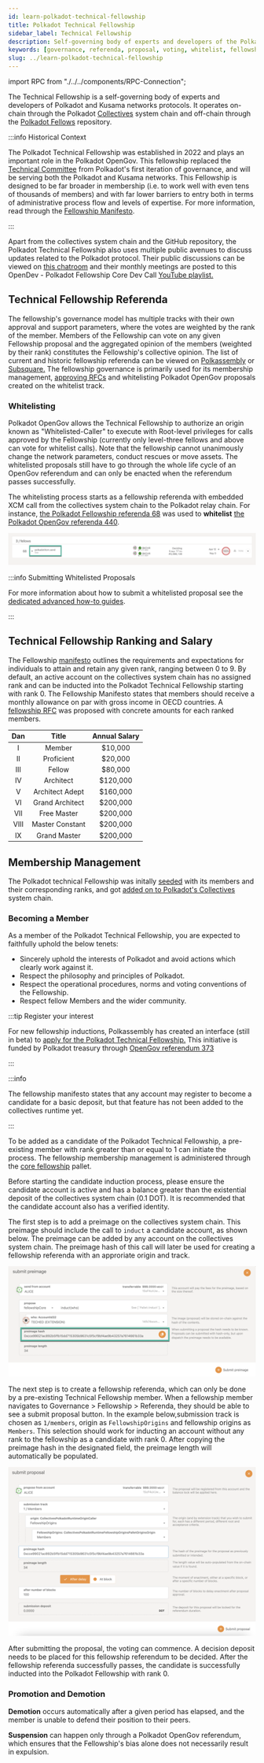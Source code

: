 ```yaml
---
id: learn-polkadot-technical-fellowship
title: Polkadot Technical Fellowship
sidebar_label: Technical Fellowship
description: Self-governing body of experts and developers of the Polkadot protocol.
keywords: [governance, referenda, proposal, voting, whitelist, fellowship, opengov, rank]
slug: ../learn-polkadot-technical-fellowship
---
```


import RPC from "./../../components/RPC-Connection";

The Technical Fellowship is a self-governing body of experts and developers of Polkadot and Kusama
networks protocols. It operates on-chain through the Polkadot
[Collectives](https://polkadot.js.org/apps/?rpc=wss%3A%2F%2Fpolkadot-collectives-rpc.polkadot.io#/fellowship/referenda)
system chain and off-chain through the [Polkadot Fellows](https://github.com/polkadot-fellows)
repository.

:::info Historical Context

The Polkadot Technical Fellowship was established in 2022 and plays an important role in the
Polkadot OpenGov. This fellowship replaced the
[Technical Committee](./learn-governance.md#technical-committee) from Polkadot's first iteration of
governance, and will be serving both the Polkadot and Kusama networks. This Fellowship is designed
to be far broader in membership (i.e. to work well with even tens of thousands of members) and with
far lower barriers to entry both in terms of administrative process flow and levels of expertise.
For more information, read through the
[Fellowship Manifesto](https://github.com/polkadot-fellows/manifesto/blob/0c3df46d76625980b8b48742cb86f4d8fa6dda8d/manifesto.pdf).

:::

Apart from the collectives system chain and the GitHub repository, the Polkadot Technical Fellowship
also uses multiple public avenues to discuss updates related to the Polkadot protocol. Their public
discussions can be viewed on [this chatroom](https://matrix.to/#/#fellowship-members:parity.io) and
their monthly meetings are posted to this OpenDev - Polkadot Fellowship Core Dev Call
[YouTube playlist.](https://www.youtube.com/watch?v=5P6Axm4JrmQ&list=PLtyd7v_I7PGlDJCCCLGLjJ0yv33JAEE_-)

## Technical Fellowship Referenda

The fellowship's governance model has multiple tracks with their own approval and support
parameters, where the votes are weighted by the rank of the member. Members of the Fellowship can
vote on any given Fellowship proposal and the aggregated opinion of the members (weighted by their
rank) constitutes the Fellowship's collective opinion. The list of current and historic fellowship
referenda can be viewed on [Polkassembly](https://collectives.polkassembly.io/) or
[Subsquare.](https://collectives.subsquare.io/) The fellowship governance is primarily used for its
membership management, [approving RFCs](https://github.com/polkadot-fellows/RFCs) and whitelisting
Polkadot OpenGov proposals created on the whitelist track.

### Whitelisting

Polkadot OpenGov allows the Technical Fellowship to authorize an origin known as
"Whitelisted-Caller" to execute with Root-level privileges for calls approved by the Fellowship
(currently only level-three fellows and above can vote for whitelist calls). Note that the
fellowship cannot unanimously change the network parameters, conduct rescues or move assets. The
whitelisted proposals still have to go through the whole life cycle of an OpenGov referendum and can
only be enacted when the referendum passes successfully.

The whitelisting process starts as a fellowship referenda with embedded XCM call from the
collectives system chain to the Polkadot relay chain. For instance,
[the Polkadot Fellowship referenda 68](https://collectives.polkassembly.io/referenda/68) was used to
**whitelist** [the Polkadot OpenGov referenda 440](https://polkadot.polkassembly.io/referenda/440).

![whitelist-xcm](../assets/fellowship-whitelist-xcm.png)

:::info Submitting Whitelisted Proposals

For more information about how to submit a whitelisted proposal see the
[dedicated advanced how-to guides](./learn-guides-polkadot-opengov.md#submitting-a-referendum-on-the-whitelisted-caller-track).

:::

## Technical Fellowship Ranking and Salary

The Fellowship [manifesto](https://github.com/polkadot-fellows/manifesto) outlines the requirements
and expectations for individuals to attain and retain any given rank, ranging between 0 to 9. By
default, an active account on the collectives system chain has no assigned rank and can be inducted
into the Polkadot Technical Fellowship starting with rank 0. The Fellowship Manifesto states that
members should receive a monthly allowance on par with gross income in OECD countries. A
[fellowship RFC](https://github.com/polkadot-fellows/RFCs/pull/50) was proposed with concrete
amounts for each ranked members.

| Dan  |      Title      | Annual Salary |
| :--: | :-------------: | :-----------: |
|  I   |     Member      |    $10,000    |
|  II  |   Proficient    |    $20,000    |
| III  |     Fellow      |    $80,000    |
|  IV  |    Architect    |   $120,000    |
|  V   | Architect Adept |   $160,000    |
|  VI  | Grand Architect |   $200,000    |
| VII  |   Free Master   |   $200,000    |
| VIII | Master Constant |   $200,000    |
|  IX  |  Grand Master   |   $200,000    |

## Membership Management

The Polkadot technical Fellowship was initally [seeded](https://github.com/polkadot-fellows/seeding)
with its members and their corresponding ranks, and got
[added on to Polkadot's Collectives](https://polkadot.polkassembly.io/motion/403) system chain.

### Becoming a Member

As a member of the Polkadot Technical Fellowship, you are expected to faithfully uphold the below
tenets:

- Sincerely uphold the interests of Polkadot and avoid actions which clearly work against it.
- Respect the philosophy and principles of Polkadot.
- Respect the operational procedures, norms and voting conventions of the Fellowship.
- Respect fellow Members and the wider community.

:::tip Register your interest

For new fellowship inductions, Polkassembly has created an interface (still in beta) to
[apply for the Polkadot Technical Fellowship.](https://collectives.polkassembly.io/join-fellowship?network=collectives)
This initiative is funded by Polkadot treasury through
[OpenGov referendum 373](https://polkadot.polkassembly.io/treasury/574)

:::

:::info

The fellowship manifesto states that any account may register to become a candidate for a basic
deposit, but that feature has not been added to the collectives runtime yet.

:::

To be added as a candidate of the Polkadot Technical Fellowship, a pre-existing member with rank
greater than or equal to 1 can initiate the process. The fellowship membership management is
administered through the
[core fellowship](https://github.com/paritytech/polkadot-sdk/blob/master/substrate/frame/core-fellowship/src/lib.rs)
pallet.

Before starting the candidate induction process, please ensure the candidate account is active and
has a balance greater than the existential deposit of the collectives system chain (0.1 DOT). It is
recommended that the candidate account also has a verified identity.

The first step is to add a preimage on the collectives system chain. This preimage should include
the call to `induct` a candidate account, as shown below. The preimage can be added by any account
on the collectives system chain. The preimage hash of this call will later be used for creating a
fellowship referenda with an approriate origin and track.

![candidate-induct](../assets/fellowship-induct-candidate.png)

The next step is to create a fellowship referenda, which can only be done by a pre-existing
Technical Fellowship member. When a fellowship member navigates to Governance > Fellowship >
Referenda, they should be able to see a submit proposal button. In the example below,submission
track is chosen as `1/members`, origin as `FellowshipOrigins` and fellowship origins as `Members`.
This selection should work for inducting an account without any rank to the fellowship as a
candidate with rank 0. After copying the preimage hash in the designated field, the preimage length
will automatically be populated.

![candidate-induct-proposal](../assets/fellowship-candidate-proposal.png)

After submitting the proposal, the voting can commence. A decision deposit needs to be placed for
this fellowship referendum to be decided. After the fellowship referenda successfully passes, the
candidate is successfully inducted into the Polkadot Fellowship with rank 0.

### Promotion and Demotion

**Demotion** occurs automatically after a given period has elapsed, and the member is unable to
defend their position to their peers.

**Suspension** can happen only through a Polkadot OpenGov referendum, which ensures that the
Fellowship's bias alone does not necessarily result in expulsion.
